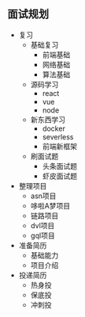 ## 面试规划

- 复习
  - 基础复习
    - 前端基础
    - 网络基础
    - 算法基础
  - 源码学习
    - react
    - vue
    - node
  - 新东西学习
    - docker
    - severless
    - 前端新框架
  - 刷面试题
    - 头条面试题
    - 虾皮面试题
- 整理项目
  - asn项目
  - 哆啦A梦项目
  - 链路项目
  - dvl项目
  - gql项目
- 准备简历
  - 基础能力
  - 项目介绍
- 投递简历
  - 热身投
  - 保底投
  - 冲刺投